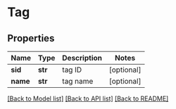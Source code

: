 # Tag

## Properties
Name | Type | Description | Notes
------------ | ------------- | ------------- | -------------
**sid** | **str** | tag ID | [optional] 
**name** | **str** | tag name | [optional] 

[[Back to Model list]](../README.md#documentation-for-models) [[Back to API list]](../README.md#documentation-for-api-endpoints) [[Back to README]](../README.md)


